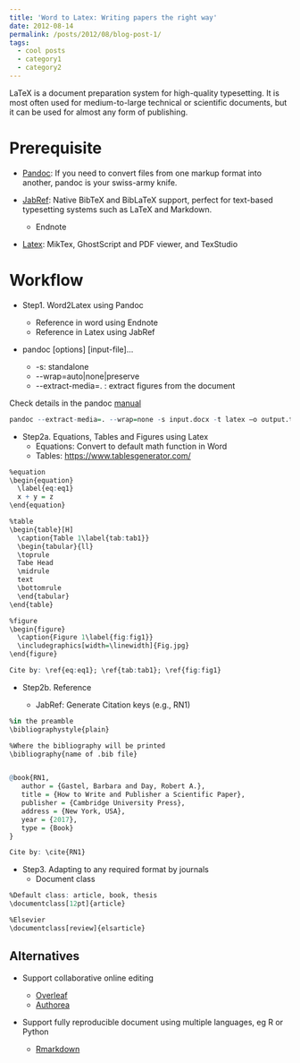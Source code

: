 ```yaml
---
title: 'Word to Latex: Writing papers the right way'
date: 2012-08-14
permalink: /posts/2012/08/blog-post-1/
tags:
  - cool posts
  - category1
  - category2
---
```


LaTeX is a document preparation system for high-quality typesetting. It is most often used for medium-to-large technical or scientific documents, but it can be used for almost any form of publishing.

Prerequisite
======

* [Pandoc](https://pandoc.org/installing.html): If you need to convert files from one markup format into another, pandoc is your swiss-army knife.


* [JabRef](https://www.jabref.org/): Native BibTeX and BibLaTeX support, perfect for text-based typesetting systems such as LaTeX and Markdown. 
  + Endnote

* [Latex](https://www.latex-project.org/): MikTex, GhostScript and PDF viewer, and TexStudio


Workflow
======

* Step1. Word2Latex using Pandoc
  + Reference in word using Endnote
  + Reference in Latex using JabRef

* pandoc [options] [input-file]...
  + -s: standalone
  + --wrap=auto|none|preserve
  + --extract-media=. : extract figures from the document

Check details in the pandoc [manual](https://pandoc.org/MANUAL.html)

```r
pandoc --extract-media=. --wrap=none -s input.docx -t latex –o output.tex
```

* Step2a. Equations, Tables and Figures using Latex
  + Equations: Convert to default math function in Word
  + Tables: https://www.tablesgenerator.com/
  
```r
%equation 
\begin{equation}
  \label{eq:eq1}
  x + y = z
\end{equation}

%table 
\begin{table}[H]
  \caption{Table 1\label{tab:tab1}}
  \begin{tabular}{ll}
  \toprule
  Tabe Head
  \midrule
  text
  \bottomrule
  \end{tabular}
\end{table}

%figure
\begin{figure}
  \caption{Figure 1\label{fig:fig1}}
  \includegraphics[width=\linewidth]{Fig.jpg}
\end{figure}

Cite by: \ref{eq:eq1}; \ref{tab:tab1}; \ref{fig:fig1}
```

* Step2b. Reference

  + JabRef: Generate Citation keys (e.g., RN1)

```r
%in the preamble
\bibliographystyle{plain}

%Where the bibliography will be printed
\bibliography{name of .bib file}


@book{RN1,
   author = {Gastel, Barbara and Day, Robert A.},
   title = {How to Write and Publisher a Scientific Paper},
   publisher = {Cambridge University Press},
   address = {New York, USA},
   year = {2017},
   type = {Book}
}

Cite by: \cite{RN1}
```

* Step3. Adapting to any required format by journals
  + Document class

```r
%Default class: article, book, thesis
\documentclass[12pt]{article}

%Elsevier
\documentclass[review]{elsarticle}

```

## Alternatives

* Support collaborative online editing
  + [Overleaf](https://www.overleaf.com/)
  + [Authorea](https://www.authorea.com/)

* Support fully reproducible document using multiple languages, eg R or Python 
  + [Rmarkdown](https://rmarkdown.rstudio.com/)

